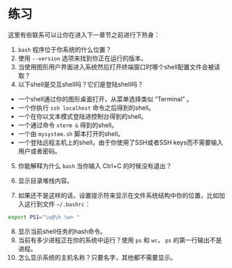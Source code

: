 # 练习

这里有些联系可以让你在进入下一章节之前进行下热身：

1. `bash` 程序位于你系统的什么位置？
2. 使用 `--version` 选项来找到你正在运行的版本。
3. 当使用图形用户界面进入系统然后打开终端窗口时哪个shell配置文件会被读取？
4. 以下shell是交互shell吗？它们是登陆shell吗？
 * 一个shell通过你的图形桌面打开，从菜单选择类似 “Terminal” 。
 * 一个你执行 `ssh localhost` 命令之后得到的shell。
 * 一个在你以文本模式登陆进控制台得到的shell。
 * 一个通过命令 `xterm &` 得到的shell。
 * 一个由 `mysystem.sh` 脚本打开的shell。
 * 一个登陆远程主机上的shell，由于你使用了SSH或者SSH keys而不需要输入用户或者密码。
5. 你能解释为什么 `bash` 当你输入 Ctrl+C 的时候没有退出？
6. 显示目录堆栈内容。

7. 如果还不是这样的话，设置提示符来显示在文件系统结构中你的位置，比如加入这行到文件 `~/.bashrc`：
 ```bash
 export PS1="\u@\h \w> "
 ```
8. 显示当前shell任务的hash命令。
9. 当前有多少进程正在你的系统中运行？使用 `ps` 和 `wc`， `ps` 的第一行输出不是进程。
10. 怎么显示系统的主机名称？只要名字，其他都不需要显示。